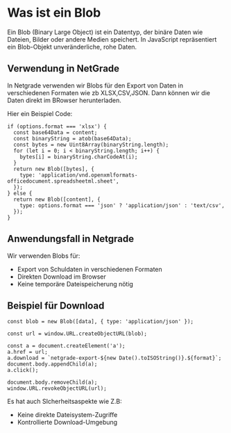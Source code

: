 # Was ist ein Blob

Ein Blob (Binary Large Object) ist ein Datentyp, der binäre Daten wie Dateien, Bilder oder andere Medien speichert. In JavaScript repräsentiert ein Blob-Objekt unveränderliche, rohe Daten.

## Verwendung in NetGrade

In Netgrade verwenden wir Blobs für den Export von Daten in verschiedenen Formaten wie zb XLSX,CSV,JSON. Dann können wir die Daten direkt im BRowser herunterladen.

Hier ein Beispiel Code:

```
if (options.format === 'xlsx') {
  const base64Data = content;
  const binaryString = atob(base64Data);
  const bytes = new Uint8Array(binaryString.length);
  for (let i = 0; i < binaryString.length; i++) {
    bytes[i] = binaryString.charCodeAt(i);
  }
  return new Blob([bytes], {
    type: 'application/vnd.openxmlformats-officedocument.spreadsheetml.sheet',
  });
} else {
  return new Blob([content], {
    type: options.format === 'json' ? 'application/json' : 'text/csv',
  });
}
```

## Anwendungsfall in Netgrade

Wir verwenden Blobs für:

- Export von Schuldaten in verschiedenen Formaten
- Direkten Download im Browser
- Keine temporäre Dateispeicherung nötig

## Beispiel für Download

```
const blob = new Blob([data], { type: 'application/json' });

const url = window.URL.createObjectURL(blob);

const a = document.createElement('a');
a.href = url;
a.download = `netgrade-export-${new Date().toISOString()}.${format}`;
document.body.appendChild(a);
a.click();

document.body.removeChild(a);
window.URL.revokeObjectURL(url);

```

Es hat auch SIcherheitsaspekte wie Z.B:

- Keine direkte Dateisystem-Zugriffe
- Kontrollierte Download-Umgebung
